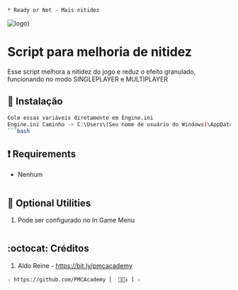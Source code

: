 ```
* Ready or Not - Mais nitidez
```
![logo](https://github.com/PMCAcademy/RoNnitidez/blob/main/Ready_or_Not_cover.jpg))

# Script para melhoria de nitidez
Esse script melhora a nitidez do jogo e reduz o efeito granulado, funcionando no modo SINGLEPLAYER e MULTIPLAYER

## :book: Instalação
```bash
Cole essas variáveis ​​​​diretamente em Engine.ini
Engine.ini Caminho -> C:\Users\(Seu nome de usuário do Windows)\AppData\Local\ReadyOrNot\Saved\Config\WindowsNoEditor\Engine.ini
```bash
```
## :heavy_exclamation_mark: Requirements
* Nenhum
```bash
```
## :book: Optional Utilities
1. Pode ser configurado no In Game Menu
```bash
```
## :octocat: Créditos
1. Aldo Reine - https://bit.ly/pmcacademy 
```
☆ https://github.com/PMCAcademy [  ⃘⃤꙰✰ ] ☆
```
